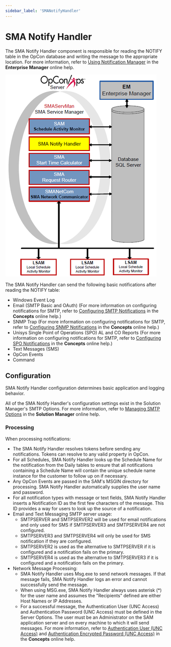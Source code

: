 ```yaml
---
sidebar_label: 'SMANotifyHandler'
---
```


# SMA Notify Handler

The SMA Notify Handler component is responsible for reading the NOTIFY table in the OpCon database and writing the message to the appropriate location. For more information, refer to [Using Notification Manager](../Files/UI/Enterprise-Manager/Using-Notification-Manager.md) in the **Enterprise Manager** online help.

![SMA Notify Handler](../Resources/Images/Server-Programs/smanotifyhandler.png "SMA Notify Handler")

The SMA Notify Handler can send the following basic notifications after reading the NOTIFY table:

- Windows Event Log
- Email (SMTP Basic and OAuth) (For more information on configuring notifications for SMTP, refer to [Configuring SMTP Notifications](../notifications/Notification-Configuration.md#Configur3) in the **Concepts** online help.)
- SNMP Trap (For more information on configuring notifications for SMTP, refer to [Configuring SNMP Notifications](../notifications/Notification-Configuration.md#Configur) in the **Concepts** online help.)
- Unisys Single Point of Operations (SPO) AL and CO Reports (For more information on configuring notifications for SMTP, refer to [Configuring SPO Notifications](../notifications/Notification-Configuration.md#Configur2) in the **Concepts** online help.)
- Text Messages (SMS)
- OpCon Events
- Command


## Configuration

SMA Notify Handler configuration determines basic application and logging behavior.

All of the SMA Notify Handler's configuration settings exist in the Solution Manager's SMTP Options. For more information, refer to [Managing SMTP Options](../Files/UI/Solution-Manager/Library/ServerOptions/Managing-SMTP-Settings.md) in the **Solution Manager** online help.


### Processing

When processing notifications:

- The SMA Notify Handler resolves tokens before sending any notifications. Tokens can resolve to any valid property in OpCon.
- For all Schedules, SMA Notify Handler looks up the Schedule Name for the notification from the Daily tables to ensure that all notifications containing a Schedule Name will contain the unique schedule name instance for the customer to follow up on if necessary.
- Any OpCon Events are passed in the SAM's MSGIN directory for processing. SMA Notify Handler automatically supplies the user name and password.
- For all notification types with message or text fields, SMA Notify Handler inserts a Notification ID as the first few characters of the message. This ID provides a way for users to look up the source of a notification.
- Email and Text Messaging SMTP server usage:
  - SMTPSERVER and SMTPSERVER2 will be used for email notifications and only used for SMS if SMTPSERVER3 and SMTPSERVER4 are not configured.
  - SMTPSERVER3 and SMTPSERVER4 will only be used for SMS notification if they are configured.
  - SMTPSERVER2 is used as the alternative to SMTPSERVER if it is configured and a notification fails on the primary.
  - SMTPSERVER4 is used as the alternative to SMTPSERVER3 if it is configured and a notification fails on the primary.
- Network Message Processing:
  - SMA Notify Handler uses Msg.exe to send network messages. If that message fails, SMA Notify Handler logs an error and cannot successfully send the message.
  - When using MSG.exe, SMA Notify Handler always uses asterisk (\*) for the user name and assumes the "Recipients" defined are either Host Names or IP Addresses.
  - For a successful message, the Authentication User (UNC Access) and Authentication Password (UNC Access) must be defined in the Server Options. The user must be an Administrator on the SAM application server and on every machine to which it will send messages. For more information, refer to [Authentication User (UNC Access)](../administration/server-options.md#Authentication_User_(UNC_Access)) and [Authentication Encrypted Password (UNC Access)](../administration/server-options.md#Authentication_Encrypted_Password_(UNC_Access)) in the **Concepts** online help.
